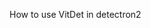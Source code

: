 <!--
 * @Author: Xiaolin Lin xlim1996@outlook.com
 * @Date: 2023-05-05 10:49:10
 * @LastEditors: Xiaolin Lin xlim1996@outlook.com
 * @LastEditTime: 2023-05-31 17:38:54
 * @FilePath: /detectron2/README.md
 * @Description: 这是默认设置,请设置`customMade`, 打开koroFileHeader查看配置 进行设置: https://github.com/OBKoro1/koro1FileHeader/wiki/%E9%85%8D%E7%BD%AE
-->
How to use VitDet in detectron2 
